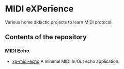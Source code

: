 # MIDI eXPerience
Various home didactic projects to learn MIDI protocol.


## Contents of the repository

### MIDI Echo
* [xp-midi-echo](https://github.com/gos95-electronics/xp-midi/tree/master/xp-midi-echo.X/)
A minimal MIDI In/Out echo application.